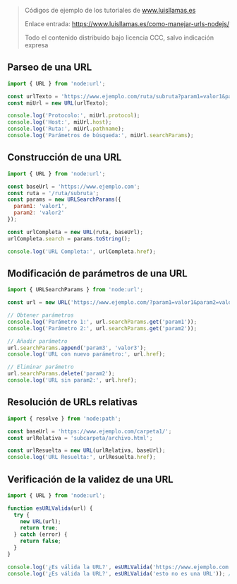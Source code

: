 > Códigos de ejemplo de los tutoriales de www.luisllamas.es
>
> Enlace entrada: https://www.luisllamas.es/como-manejar-urls-nodejs/
>
> Todo el contenido distribuido bajo licencia CCC, salvo indicación expresa

## Parseo de una URL
```javascript
import { URL } from 'node:url';

const urlTexto = 'https://www.ejemplo.com/ruta/subruta?param1=valor1&param2=valor2';
const miUrl = new URL(urlTexto);

console.log('Protocolo:', miUrl.protocol);
console.log('Host:', miUrl.host);
console.log('Ruta:', miUrl.pathname);
console.log('Parámetros de búsqueda:', miUrl.searchParams);
```


## Construcción de una URL
```javascript
import { URL } from 'node:url';

const baseUrl = 'https://www.ejemplo.com';
const ruta = '/ruta/subruta';
const params = new URLSearchParams({
  param1: 'valor1',
  param2: 'valor2'
});

const urlCompleta = new URL(ruta, baseUrl);
urlCompleta.search = params.toString();

console.log('URL Completa:', urlCompleta.href);
```


## Modificación de parámetros de una URL
```javascript
import { URLSearchParams } from 'node:url';

const url = new URL('https://www.ejemplo.com/?param1=valor1&param2=valor2');

// Obtener parámetros
console.log('Parámetro 1:', url.searchParams.get('param1'));
console.log('Parámetro 2:', url.searchParams.get('param2'));

// Añadir parámetro
url.searchParams.append('param3', 'valor3');
console.log('URL con nuevo parámetro:', url.href);

// Eliminar parámetro
url.searchParams.delete('param2');
console.log('URL sin param2:', url.href);
```


## Resolución de URLs relativas
```javascript
import { resolve } from 'node:path';

const baseUrl = 'https://www.ejemplo.com/carpeta1/';
const urlRelativa = 'subcarpeta/archivo.html';

const urlResuelta = new URL(urlRelativa, baseUrl);
console.log('URL Resuelta:', urlResuelta.href);
```


## Verificación de la validez de una URL
```javascript
import { URL } from 'node:url';

function esURLValida(url) {
  try {
    new URL(url);
    return true;
  } catch (error) {
    return false;
  }
}

console.log('¿Es válida la URL?', esURLValida('https://www.ejemplo.com')); // true
console.log('¿Es válida la URL?', esURLValida('esto no es una URL')); // false
```



